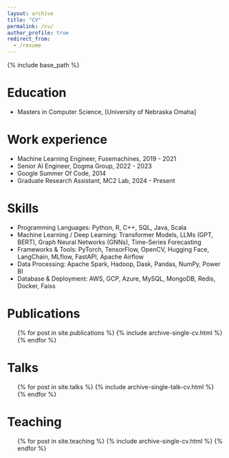 ```yaml
---
layout: archive
title: "CV"
permalink: /cv/
author_profile: true
redirect_from:
  - /resume
---
```


{% include base_path %}

Education
======
* Masters in Computer Science, [University of Nebraska Omaha]

Work experience
======
* Machine Learning Engineer, Fusemachines, 2019 - 2021
* Senior AI Engineer, Dogma Group, 2022 - 2023
* Google Summer Of Code, 2014
* Graduate Research Assistant, MC2 Lab, 2024 - Present

Skills
======
* Programming Languages: Python, R, C++, SQL, Java, Scala
* Machine Learning / Deep Learning: Transformer Models, LLMs (GPT, BERT), Graph Neural Networks (GNNs), Time-Series Forecasting
* Frameworks & Tools: PyTorch, TensorFlow, OpenCV, Hugging Face, LangChain, MLflow, FastAPI, Apache Airflow
* Data Processing: Apache Spark, Hadoop, Dask, Pandas, NumPy, Power BI
* Database & Deployment: AWS, GCP, Azure, MySQL, MongoDB, Redis, Docker, Faiss

Publications
======
  <ul>{% for post in site.publications %}
    {% include archive-single-cv.html %}
  {% endfor %}</ul>
  
Talks
======
  <ul>{% for post in site.talks %}
    {% include archive-single-talk-cv.html %}
  {% endfor %}</ul>
  
Teaching
======
  <ul>{% for post in site.teaching %}
    {% include archive-single-cv.html %}
  {% endfor %}</ul>
